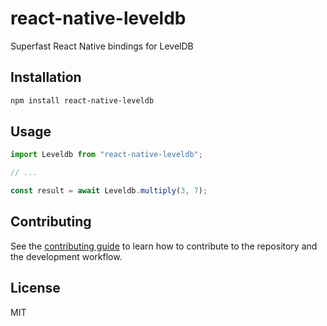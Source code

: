 # react-native-leveldb

Superfast React Native bindings for LevelDB

## Installation

```sh
npm install react-native-leveldb
```

## Usage

```js
import Leveldb from "react-native-leveldb";

// ...

const result = await Leveldb.multiply(3, 7);
```

## Contributing

See the [contributing guide](CONTRIBUTING.md) to learn how to contribute to the repository and the development workflow.

## License

MIT
